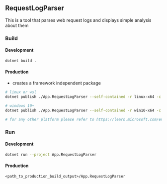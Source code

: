 ## RequestLogParser

This is a tool that parses web request logs and displays simple analysis about them

### Build

#### Development

```sh
dotnet build .
```

#### Production

- creates a framework independent package

```sh
# linux or wsl
dotnet publish ./App.RequestLogParser --self-contained -r linux-x64 -c Release -o ./<some_output_folder>

# windows 10+
dotnet publish ./App.RequestLogParser --self-contained -r win10-x64 -c Release -o ./<some_output_folder>

# for any other platform please refer to https://learn.microsoft.com/en-us/dotnet/core/rid-catalog for a full list of RIDs (to change the -r param)
```

### Run

#### Development

```sh
dotnet run --project App.RequestLogParser
```

#### Production

```
<path_to_production_build_output>/App.RequestLogParser
```
